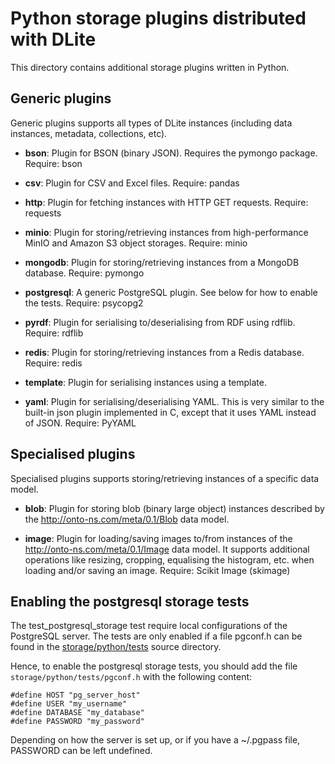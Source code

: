 Python storage plugins distributed with DLite
=============================================
This directory contains additional storage plugins written in Python.


Generic plugins
---------------
Generic plugins supports all types of DLite instances (including data
instances, metadata, collections, etc).

- **bson**: Plugin for BSON (binary JSON). Requires the pymongo package.
  Require: bson

- **csv**: Plugin for CSV and Excel files.
  Require: pandas

- **http**: Plugin for fetching instances with HTTP GET requests.
  Require: requests

- **minio**: Plugin for storing/retrieving instances from high-performance
  MinIO and Amazon S3 object storages.
  Require: minio

- **mongodb**: Plugin for storing/retrieving instances from a MongoDB database.
  Require: pymongo

- **postgresql**: A generic PostgreSQL plugin.  See below for how to enable the
  tests.
  Require: psycopg2

- **pyrdf**: Plugin for serialising to/deserialising from RDF using rdflib.
  Require: rdflib

- **redis**: Plugin for storing/retrieving instances from a Redis database.
  Require: redis

- **template**: Plugin for serialising instances using a template.

- **yaml**: Plugin for serialising/deserialising YAML.  This is very similar to
  the built-in json plugin implemented in C, except that it uses YAML
  instead of JSON.  Require: PyYAML


Specialised plugins
-------------------
Specialised plugins supports storing/retrieving instances of a specific data model.

- **blob**: Plugin for storing blob (binary large object) instances described by
  the http://onto-ns.com/meta/0.1/Blob data model.

- **image**: Plugin for loading/saving images to/from instances of the
  http://onto-ns.com/meta/0.1/Image data model.  It supports additional operations
  like resizing, cropping, equalising the histogram, etc. when loading and/or saving
  an image.  Require: Scikit Image (skimage)


Enabling the postgresql storage tests
-------------------------------------
The test_postgresql_storage test require local configurations of the
PostgreSQL server.  The tests are only enabled if a file pgconf.h can
be found in the [storage/python/tests](../tests) source directory.

Hence, to enable the postgresql storage tests, you should add the file
`storage/python/tests/pgconf.h` with the following content:

    #define HOST "pg_server_host"
    #define USER "my_username"
    #define DATABASE "my_database"
    #define PASSWORD "my_password"

Depending on how the server is set up, or if you have a ~/.pgpass
file, PASSWORD can be left undefined.
